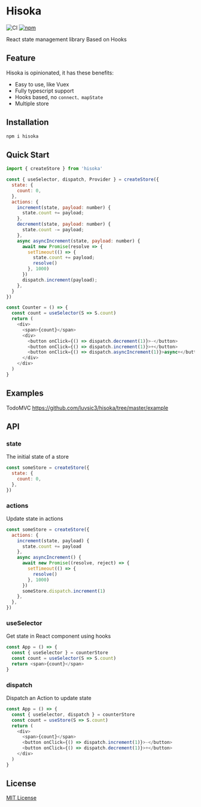 # Hisoka

![CI](https://github.com/luvsic3/hisoka/workflows/CI/badge.svg)
[![npm](https://img.shields.io/badge/TypeScript-%E2%9C%93-007ACC.svg)](https://www.typescriptlang.org/) 

React state management library Based on Hooks

## Feature

Hisoka is opinionated, it has these benefits:

* Easy to use, like Vuex
* Fully typescript support
* Hooks based, no `connect、mapState`
* Multiple store

## Installation

```sh
npm i hisoka
```

## Quick Start

```js
import { createStore } from 'hisoka'

const { useSelector, dispatch, Provider } = createStore({
  state: {
    count: 0,
  },
  actions: {
    increment(state, payload: number) {
      state.count += payload;
    },
    decrement(state, payload: number) {
      state.count -= payload;
    },
    async asyncIncrement(state, payload: number) {
      await new Promise(resolve => {
        setTimeout(() => {
          state.count += payload;
          resolve()
        }, 1000)
      })
      dispatch.increment(payload);
    },
  }
})

const Counter = () => {
  const count = useSelector(S => S.count)
  return (
    <div>
      <span>{count}</span>
      <div>
        <button onClick={() => dispatch.decrement(1)}>-</button>
        <button onClick={() => dispatch.increment(1)}>+</button>
        <button onClick={() => dispatch.asyncIncrement(1)}>async+</button>
      </div>
    </div>
  )
}
```

## Examples

TodoMVC https://github.com/luvsic3/hisoka/tree/master/example

## API

### state

The initial state of a store

```js
const someStore = createStore({
  state: {
    count: 0,
  },
})
```

### actions

Update state in actions

```js
const someStore = createStore({
  actions: {
    increment(state, payload) {
      state.count += payload
    },
    async asyncIncrement() {
      await new Promise((resolve, reject) => {
        setTimeout(() => {
          resolve()
        }, 1000)
      })
      someStore.dispatch.increment(1)
    },
  },
})
```

### useSelector

Get state in React component using hooks

```js
const App = () => {
  const { useSelector } = counterStore
  const count = useSelector(S => S.count)
  return <span>{count}</span>
}
```

### dispatch

Dispatch an Action to update state

```js
const App = () => {
  const { useSelector, dispatch } = counterStore
  const count = useStore(S => S.count)
  return (
    <div>
      <span>{count}</span>
      <button onClick={() => dispatch.increment(1)}>-</button>
      <button onClick={() => dispatch.decrement(1)}>+</button>
    </div>
  )
}
```

## License

[MIT License](https://github.com/luvsic3/hisoka/blob/master/LICENSE)
